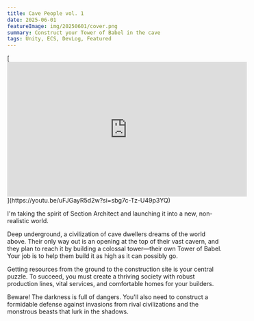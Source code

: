 ```yaml
---
title: Cave People vol. 1
date: 2025-06-01
featureImage: img/20250601/cover.png
summary: Construct your Tower of Babel in the cave
tags: Unity, ECS, DevLog, Featured
---
```


<div class="video-container">
[<iframe width="560" height="315" src="https://www.youtube.com/embed/Oc6XLhKNK1I?si=tjWMifW---OIC0j0" title="YouTube video player" frameborder="0" allow="accelerometer; autoplay; clipboard-write; encrypted-media; gyroscope; picture-in-picture; web-share" referrerpolicy="strict-origin-when-cross-origin" allowfullscreen></iframe>](https://youtu.be/uFJGayR5d2w?si=sbg7c-Tz-U49p3YQ)
</div>

I'm taking the spirit of Section Architect and launching it into a new, non-realistic world.

Deep underground, a civilization of cave dwellers dreams of the world above. Their only way out is an opening at the top of their vast cavern, and they plan to reach it by building a colossal tower—their own Tower of Babel. Your job is to help them build it as high as it can possibly go.

Getting resources from the ground to the construction site is your central puzzle. To succeed, you must create a thriving society with robust production lines, vital services, and comfortable homes for your builders.

Beware! The darkness is full of dangers. You'll also need to construct a formidable defense against invasions from rival civilizations and the monstrous beasts that lurk in the shadows.